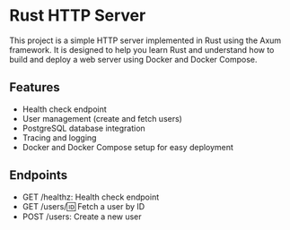 # Rust HTTP Server

This project is a simple HTTP server implemented in Rust using the Axum framework. It is designed to help you learn Rust and understand how to build and deploy a web server using Docker and Docker Compose.

## Features

- Health check endpoint
- User management (create and fetch users)
- PostgreSQL database integration
- Tracing and logging
- Docker and Docker Compose setup for easy deployment

## Endpoints

- GET /healthz: Health check endpoint
- GET /users/:id: Fetch a user by ID
- POST /users: Create a new user